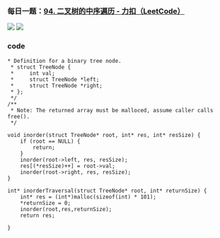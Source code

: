 ### 每日一题：[94. 二叉树的中序遍历 - 力扣（LeetCode）](https://leetcode.cn/problems/binary-tree-inorder-traversal/description/)

![](https://younglion.oss-cn-beijing.aliyuncs.com/%E5%B1%8F%E5%B9%95%E6%88%AA%E5%9B%BE%202024-04-18%20212901.png)
![](https://younglion.oss-cn-beijing.aliyuncs.com/%E5%B1%8F%E5%B9%95%E6%88%AA%E5%9B%BE%202024-04-18%20212853.png)

### code

```
* Definition for a binary tree node.
 * struct TreeNode {
 *     int val;
 *     struct TreeNode *left;
 *     struct TreeNode *right;
 * };
 */
/**
 * Note: The returned array must be malloced, assume caller calls free().
 */

void inorder(struct TreeNode* root, int* res, int* resSize) {
    if (root == NULL) {
        return;
    }
    inorder(root->left, res, resSize);
    res[(*resSize)++] = root->val;
    inorder(root->right, res, resSize);
}

int* inorderTraversal(struct TreeNode* root, int* returnSize) {
    int* res = (int*)malloc(sizeof(int) * 101);
    *returnSize = 0;
    inorder(root,res,returnSize);
    return res;

}
```

